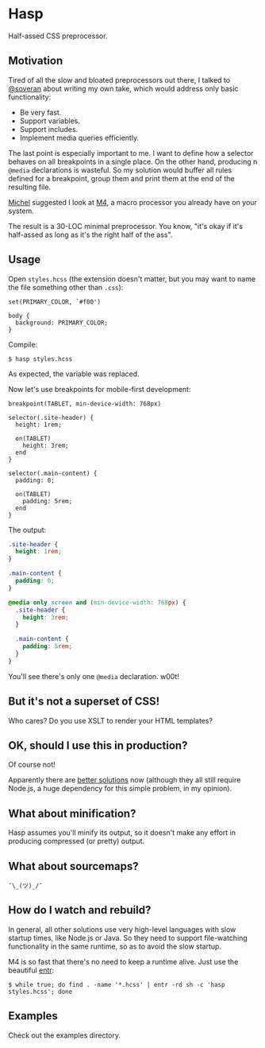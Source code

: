 Hasp
====

Half-assed CSS preprocessor.

Motivation
----------

Tired of all the slow and bloated preprocessors out there, I talked to
[@soveran][soveran] about writing my own take, which would address only basic
functionality:

- Be very fast.
- Support variables.
- Support includes.
- Implement media queries efficiently.

The last point is especially important to me. I want to define how a selector
behaves on all breakpoints in a single place.  On the other hand, producing
n `@media` declarations is wasteful. So my solution would buffer all rules
defined for a breakpoint, group them and print them at the end of the resulting
file.

[Michel][soveran] suggested I look at [M4][m4], a macro processor you already
have on your system.

The result is a 30-LOC minimal preprocessor. You know, "it's okay if it's
half-assed as long as it's the right half of the ass".


Usage
-----

Open `styles.hcss` (the extension doesn't matter, but you may want to name the file
something other than `.css`):

```
set(PRIMARY_COLOR, `#f00')

body {
  background: PRIMARY_COLOR;
}
```

Compile:

```
$ hasp styles.hcss
```

As expected, the variable was replaced.

Now let's use breakpoints for mobile-first development:

```
breakpoint(TABLET, min-device-width: 768px)

selector(.site-header) {
  height: 1rem;

  on(TABLET)
    height: 3rem;
  end
}

selector(.main-content) {
  padding: 0;

  on(TABLET)
    padding: 5rem;
  end
}
```

The output:

```css
.site-header {
  height: 1rem;
}

.main-content {
  padding: 0;
}

@media only screen and (min-device-width: 768px) {
  .site-header {
    height: 3rem;
  }

  .main-content {
    padding: 5rem;
  }
}
```

You'll see there's only one `@media` declaration. w00t!


But it's not a superset of CSS!
-------------------------------

Who cares? Do you use XSLT to render your HTML templates?


OK, should I use this in production?
------------------------------------

Of course not!

Apparently there are [better solutions][postcss] now (although they all still
require Node.js, a huge dependency for this simple problem, in my opinion).


What about minification?
------------------------

Hasp assumes you'll minify its output, so it doesn't make any effort in
producing compressed (or pretty) output.


What about sourcemaps?
----------------------

`¯\_(ツ)_/¯`


How do I watch and rebuild?
---------------------------

In general, all other solutions use very high-level languages with slow
startup times, like Node.js or Java.  So they need to support file-watching
functionality in the same runtime, so as to avoid the slow startup.

M4 is so fast that there's no need to keep a runtime alive. Just use the beautiful
[entr][entr]:

```
$ while true; do find . -name '*.hcss' | entr -rd sh -c 'hasp styles.hcss'; done
```


Examples
--------

Check out the examples directory.


[entr]:    http://entrproject.org
[m4]:      http://www.gnu.org/software/m4/m4.html
[postcss]: https://github.com/postcss/postcss
[soveran]: https://twitter.com/soveran
